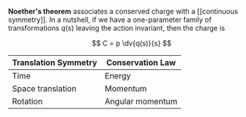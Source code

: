 **Noether's theorem** associates a conserved charge with a [[continuous symmetry]]. In a nutshell, if we have a one-parameter family of transformations $q(s)$ leaving the action invariant, then the charge is

$$
C = p \dv{q(s)}{s}
$$



|Translation Symmetry|Conservation Law|
|--------------------|----------------|
|Time|Energy|
|Space translation|Momentum|
|Rotation|Angular momentum|